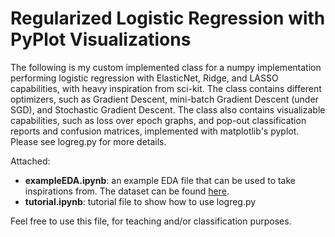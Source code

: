 # Regularized Logistic Regression with PyPlot Visualizations

The following is my custom implemented class for a numpy implementation performing logistic regression with
ElasticNet, Ridge, and LASSO capabilities, with heavy inspiration from sci-kit. The class contains different optimizers, such as Gradient Descent, mini-batch Gradient Descent (under SGD), and
Stochastic Gradient Descent. 
The class also contains visualizable capabilities, such as loss over epoch graphs, and pop-out classification
reports and confusion matrices, implemented with matplotlib's pyplot. Please see logreg.py for more details. 

Attached:
  - **exampleEDA.ipynb**: an example EDA file that can be used to take inspirations from. The dataset can be found [here](https://www.kaggle.com/datasets/marshuu/breast-cancer).
  - **tutorial.ipynb**: tutorial file to show how to use logreg.py


Feel free to use this file, for teaching and/or classification purposes.
